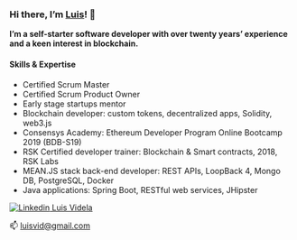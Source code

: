 ### Hi there, I’m [Luis](https://www.linkedin.com/in/luisvidela/)! 👋

**I’m a self-starter software developer with over twenty years’ experience and a keen interest in blockchain.**

#### Skills & Expertise ####

* Certified Scrum Master
* Certified Scrum Product Owner
* Early stage startups mentor
* Blockchain developer: custom tokens, decentralized apps, Solidity, web3.js 
* Consensys Academy: Ethereum Developer Program Online Bootcamp 2019 (BDB-S19)
* RSK Certified developer trainer: Blockchain & Smart contracts, 2018, RSK Labs
* MEAN.JS stack back-end developer: REST APIs, LoopBack 4, Mongo DB, PostgreSQL, Docker
* Java applications: Spring Boot, RESTful web services, JHipster


[![Linkedin](https://i.stack.imgur.com/gVE0j.png) Luis Videla](https://www.linkedin.com/in/luisvidela/)

📫 luisvid@gmail.com

<!--
**luisvid/luisvid** is a ✨ _special_ ✨ repository because its `README.md` (this file) appears on your GitHub profile.

Here are some ideas to get you started:

- 🔭 I’m currently working on ...
- 🌱 I’m currently learning ...
- 👯 I’m looking to collaborate on ...
- 🤔 I’m looking for help with ...
- 💬 Ask me about ...
- 📫 How to reach me: ...
- 😄 Pronouns: ...
- ⚡ Fun fact: ...
-->
